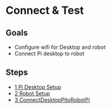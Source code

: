 # Connect & Test

## Goals
- Configure wifi for Desktop and robot
- Connect Pi desktop to robot

## Steps
- [1 Pi Desktop Setup](1-DesktopSetup.md)
- [2 Robot Setup](2-RobotSetup.md)
- [3 ConnectDesktopPitoRobotPi](3-ConnectDesktopPitoRobotPi.md)

